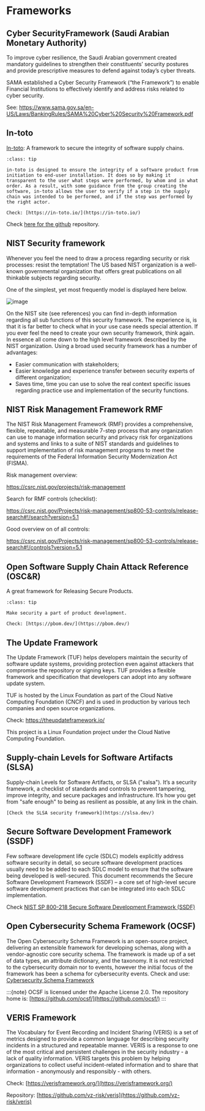 # Frameworks

## Cyber SecurityFramework (Saudi Arabian Monetary Authority)

To improve cyber resilience, the Saudi Arabian government created mandatory guidelines to strengthen their constituents’ security postures and provide prescriptive measures to defend against today’s cyber threats.

SAMA  established a Cyber Security Framework (“the Framework”) to enable Financial  Institutions to effectively identify and address risks related to cyber security.

See: https://www.sama.gov.sa/en-US/Laws/BankingRules/SAMA%20Cyber%20Security%20Framework.pdf 

## In-toto

[In-toto](https://in-toto.io/): A framework to secure the integrity of software supply chains.


```{admonition} What is in-toto?
:class: tip 

in-toto is designed to ensure the integrity of a software product from initiation to end-user installation. It does so by making it transparent to the user what steps were performed, by whom and in what order. As a result, with some guidance from the group creating the software, in-toto allows the user to verify if a step in the supply chain was intended to be performed, and if the step was performed by the right actor.

Check: [https://in-toto.io/](https://in-toto.io/)

```

Check [here for the github](https://github.com/in-toto/in-toto) repository.


## NIST Security framework

Whenever you feel the need to draw a process regarding security or risk
processes: resist the temptation! The US based NIST organization is a
well-known governmental organization that offers great publications on
all thinkable subjects regarding security.

One of the simplest, yet most frequently model is displayed here below.

![image](../images/nist.png)

On the NIST site (see references) you can find in-depth information
regarding all sub functions of this security framework. The experience
is, is that it is far better to check what in your use case needs
special attention. If you ever feel the need to create your own security
framework, think again. In essence all come down to the high level
framework described by the NIST organization. Using a broad used
security framework has a number of advantages:

-   Easier communication with stakeholders;
-   Easier knowledge and experience transfer between security experts of
    different organization;
-   Saves time, time you can use to solve the real context specific
    issues regarding practice use and implementation of the security
    functions.


## NIST Risk Management Framework RMF

The NIST Risk Management Framework (RMF) provides a comprehensive, flexible, repeatable, and measurable 7-step process that any organization can use to manage information security and privacy risk for organizations and systems and links to a suite of NIST standards and guidelines to support implementation of risk management programs to meet the requirements of the Federal Information Security Modernization Act (FISMA).  


Risk management overview:

https://csrc.nist.gov/projects/risk-management 

Search for RMF controls (checklist):

https://csrc.nist.gov/Projects/risk-management/sp800-53-controls/release-search#!/search?version=5.1 


Good overview on of all controls:

https://csrc.nist.gov/Projects/risk-management/sp800-53-controls/release-search#!/controls?version=5.1 

## Open Software Supply Chain Attack Reference (OSC&R)

A great framework for Releasing Secure Products. 

```{admonition} Open Software Supply Chain Attack Reference (OSC&R)
:class: tip 

Make security a part of product development.

Check: [https://pbom.dev/](https://pbom.dev/)
```



## The Update Framework

The Update Framework (TUF) helps developers maintain the security of software update systems, providing protection even against attackers that compromise the repository or signing keys. TUF provides a flexible framework and specification that developers can adopt into any software update system.

TUF is hosted by the Linux Foundation as part of the Cloud Native Computing Foundation (CNCF) and is used in production by various tech companies and open source organizations. 

Check: https://theupdateframework.io/ 

This project is a Linux Foundation project under the Cloud Native Computing Foundation.

## Supply-chain Levels for Software Artifacts (SLSA)


Supply-chain Levels for Software Artifacts, or SLSA ("salsa"). It’s a security framework, a checklist of standards and controls to prevent tampering, improve integrity, and secure packages and infrastructure. It’s how you get from "safe enough" to being as resilient as possible, at any link in the chain.


```{hint} More information: 
[Check the SLSA security framework](https://slsa.dev/)

``` 

## Secure Software Development Framework (SSDF)

Few software development life cycle (SDLC) models explicitly address software security in detail, so secure software development practices usually need to be added to each SDLC model to ensure that the software being developed is well-secured. This document recommends the Secure Software Development Framework (SSDF) – a core set of high-level secure software development practices that can be integrated into each SDLC implementation. 

Check [ NIST SP 800-218 Secure Software Development Framework (SSDF)](https://csrc.nist.gov/pubs/sp/800/218/final)

## Open Cybersecurity Schema Framework (OCSF)

The Open Cybersecurity Schema Framework is an open-source project, delivering an extensible framework for developing schemas, along with a vendor-agnostic core security schema.
The framework is made up of a set of data types, an attribute dictionary, and the taxonomy. It is not restricted to the cybersecurity domain nor to events, however the initial focus of the framework has been a schema for cybersecurity events. 
Check and use: [Cybersecurity Schema Framework](https://schema.ocsf.io/)

:::{note}
OCSF is licensed under the Apache License 2.0. The repository home is: [https://github.com/ocsf/](https://github.com/ocsf/)
:::


## VERIS Framework

The Vocabulary for Event Recording and Incident Sharing (VERIS) is a set of metrics designed to provide a common language for describing security incidents in a structured and repeatable manner. VERIS is a response to one of the most critical and persistent challenges in the security industry - a lack of quality information. VERIS targets this problem by helping organizations to collect useful incident-related information and to share that information - anonymously and responsibly - with others. 

Check: [https://verisframework.org/](https://verisframework.org/)

Repository: [https://github.com/vz-risk/veris](https://github.com/vz-risk/veris)